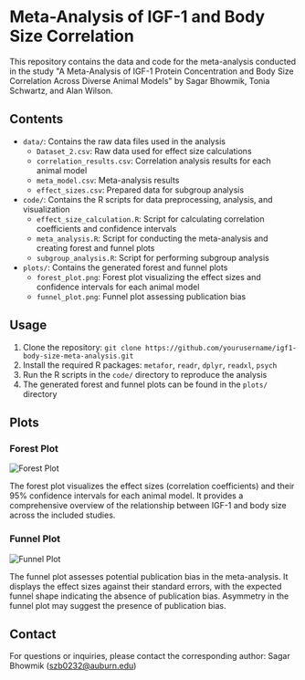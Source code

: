 # Meta-Analysis of IGF-1 and Body Size Correlation

This repository contains the data and code for the meta-analysis conducted in the study "A Meta-Analysis of IGF-1 Protein Concentration and Body Size Correlation Across Diverse Animal Models" by Sagar Bhowmik, Tonia Schwartz, and Alan Wilson.

## Contents

- `data/`: Contains the raw data files used in the analysis
  - `Dataset_2.csv`: Raw data used for effect size calculations
  - `correlation_results.csv`: Correlation analysis results for each animal model
  - `meta_model.csv`: Meta-analysis results
  - `effect_sizes.csv`: Prepared data for subgroup analysis
- `code/`: Contains the R scripts for data preprocessing, analysis, and visualization
  - `effect_size_calculation.R`: Script for calculating correlation coefficients and confidence intervals
  - `meta_analysis.R`: Script for conducting the meta-analysis and creating forest and funnel plots
  - `subgroup_analysis.R`: Script for performing subgroup analysis
- `plots/`: Contains the generated forest and funnel plots
  - `forest_plot.png`: Forest plot visualizing the effect sizes and confidence intervals for each animal model
  - `funnel_plot.png`: Funnel plot assessing publication bias

## Usage

1. Clone the repository: `git clone https://github.com/yourusername/igf1-body-size-meta-analysis.git`
2. Install the required R packages: `metafor`, `readr`, `dplyr`, `readxl`, `psych`
3. Run the R scripts in the `code/` directory to reproduce the analysis
4. The generated forest and funnel plots can be found in the `plots/` directory

## Plots

### Forest Plot
![Forest Plot](plots/forest_plot.png)

The forest plot visualizes the effect sizes (correlation coefficients) and their 95% confidence intervals for each animal model. It provides a comprehensive overview of the relationship between IGF-1 and body size across the included studies.

### Funnel Plot
![Funnel Plot](plots/funnel_plot.png)

The funnel plot assesses potential publication bias in the meta-analysis. It displays the effect sizes against their standard errors, with the expected funnel shape indicating the absence of publication bias. Asymmetry in the funnel plot may suggest the presence of publication bias.


## Contact

For questions or inquiries, please contact the corresponding author:
Sagar Bhowmik (szb0232@auburn.edu)
